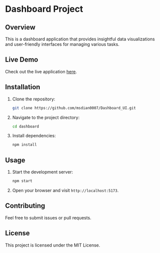 # Dashboard Project

## Overview
This is a dashboard application that provides insightful data visualizations and user-friendly interfaces for managing various tasks.

## Live Demo
Check out the live application [here](https://msdian0007.github.io/Dashboard_UI/).

## Installation
1. Clone the repository:
   ```bash
   git clone https://github.com/msdian0007/Dashboard_UI.git
   ```
2. Navigate to the project directory:
   ```bash
   cd dashboard
   ```
3. Install dependencies:
   ```bash
   npm install
   ```

## Usage
1. Start the development server:
   ```bash
   npm start
   ```
2. Open your browser and visit `http://localhost:5173`.

## Contributing
Feel free to submit issues or pull requests.

## License
This project is licensed under the MIT License.
```

